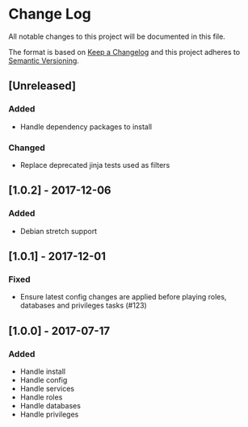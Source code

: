 # Change Log
All notable changes to this project will be documented in this file.

The format is based on [Keep a Changelog](http://keepachangelog.com/)
and this project adheres to [Semantic Versioning](http://semver.org/).

## [Unreleased]
### Added
- Handle dependency packages to install

### Changed
- Replace deprecated jinja tests used as filters

## [1.0.2] - 2017-12-06
### Added
- Debian stretch support

## [1.0.1] - 2017-12-01
### Fixed
- Ensure latest config changes are applied before playing roles, databases and privileges tasks (#123)

## [1.0.0] - 2017-07-17
### Added
- Handle install
- Handle config
- Handle services
- Handle roles
- Handle databases
- Handle privileges
